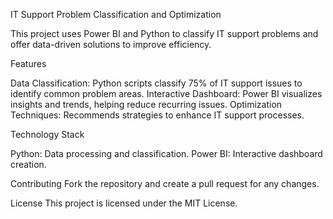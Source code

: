 IT Support Problem Classification and Optimization

This project uses Power BI and Python to classify IT support problems and offer data-driven solutions to improve efficiency.

Features

Data Classification: Python scripts classify 75% of IT support issues to identify common problem areas.
Interactive Dashboard: Power BI visualizes insights and trends, helping reduce recurring issues.
Optimization Techniques: Recommends strategies to enhance IT support processes.

Technology Stack

Python: Data processing and classification.
Power BI: Interactive dashboard creation.

Contributing
Fork the repository and create a pull request for any changes.

License
This project is licensed under the MIT License.

